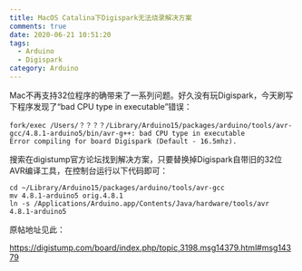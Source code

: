 ```yaml
---
title: MacOS Catalina下Digispark无法烧录解决方案
comments: true
date: 2020-06-21 10:51:20
tags:
  - Arduino
  - Digispark
category: Arduino
---
```


Mac不再支持32位程序的确带来了一系列问题。好久没有玩Digispark，今天刷写下程序发现了“bad CPU type in executable”错误：

```
fork/exec /Users/？？？？/Library/Arduino15/packages/arduino/tools/avr-gcc/4.8.1-arduino5/bin/avr-g++: bad CPU type in executable
Error compiling for board Digispark (Default - 16.5mhz).
```

搜索在digistump官方论坛找到解决方案，只要替换掉Digispark自带旧的32位AVR编译工具，在控制台运行以下代码即可：

```
cd ~/Library/Arduino15/packages/arduino/tools/avr-gcc
mv 4.8.1-arduino5 orig.4.8.1
ln -s /Applications/Arduino.app/Contents/Java/hardware/tools/avr 4.8.1-arduino5
```

原帖地址见此：

<a href="https://digistump.com/board/index.php/topic,3198.msg14379.html#msg14379" target="_blank">https://digistump.com/board/index.php/topic,3198.msg14379.html#msg14379</a>

